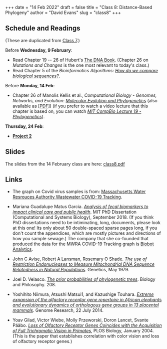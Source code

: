 +++
date = "14 Feb 2022"
draft = false
title = "Class 8: Distance-Based Phylogeny"
author = "David Evans"
slug = "class8"
+++

## Schedule and Readings

(These are duplicated from [Class 7](/class7).)

Before **Wednesday, 9 February**:
- Read Chapter 19 -- 26 of Hubert's [The DNA
  Book](https://berthub.eu/dna-book/toc-real/). (Chapter 26 on _Mutations and Changes_ is the one most relevant to today's class.)
- Read Chapter 5 of the _Bioinformatics
Algorithms_: [_How do we compare biological sequences?_](//www.bioinformaticsalgorithms.org/bioinformatics-chapter-5).

Before **Monday, 14 Feb**:
- Chapter 26 of  Manolis Kellis et al., _Computational Biology - Genomes, Networks, and Evolution_: [_Molecular Evolution and Phylogenetics_](https://bio.libretexts.org/Bookshelves/Computational_Biology/Book%3A_Computational_Biology_-_Genomes_Networks_and_Evolution_(Kellis_et_al.)/26%3A_Molecular_Evolution_and_Phylogenetics) (also available as [[PDF](/docs/kellis-ch26.pdf)]) (if you prefer to watch a video lecture that this chapter is based on, you can watch [_MIT CompBio Lecture 19 - Phylogenetics_](https://www.youtube.com/watch?v=_KduKR6IXcA)).

**Thursday, 24 Feb**:
- [**Project 2**](/project2)

## Slides

The slides from the 14 February class are here: [class8.pdf](https://www.dropbox.com/s/ixdjyjgpx3ped2l/csbio-class7-inked.pdf?dl=0)

## Links

- The graph on Covid virus samples is from: [Massachusetts Water Resrouces Authority Wastewater COVID-19 Tracking](https://www.mwra.com/biobot/biobotdata.htm).

- Mariana Guadalupe Matus Garcia. [_Analysis of fecal biomarkers to impact clinical care and public health_](http://dspace.mit.edu/handle/1721.1/119603). MIT PhD Dissertation (Computational and Systems Biology), September 2018. (If you think PhD dissertations need to be intiminating, long, documents, please look at this one! Its only about 50 double-spaced sparse pages long, if you don't count the appendices, which are mostly pictures and directions of how you sample sewage.) The company that she co-founded that produced the data for the MWRA COVID-19 Tracking graph is [Biobot Analytics](https://www.biobot.io/). 

- John C Avise, Robert A Lansman, Rosemary O Shade. [_The use of Restriction Endonucleases to Measure Mitochondrial DNA Sequence Relatedness in Natural Populations_](/docs/avise1979.pdf). Genetics, May 1979.

- Joel D. Velasco. [_The prior probabilities of phylogenetic
  trees_](/docs/velasco2008.pdf). Biology and Philosophy. 208.

- Yoshihito Niimura, Atsushi Matsui1, and Kazushige Touhara. [_Extreme expansion of the olfactory receptor gene repertoire in African elephants and evolutionary dynamics of orthologous gene groups in 13 placental mammals_](https://genome.cshlp.org/content/24/9/1485.long). Genome Research, 22 July 2014.

- Yoav Gilad, Victor Wiebe, Molly Przeworski, Doron Lancet, Svante Pääbo. [_Loss of Olfactory Receptor Genes Coincides with the Acquisition of Full Trichromatic Vision in Primates_](https://journals.plos.org/plosbiology/article?id=10.1371/journal.pbio.0020005), PLOS Biology, January 2004. (This is the paper that establishes correlation with color vision and loss of olfactory receptor genes.)




